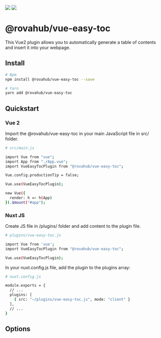 [![](https://img.shields.io/npm/v/%40rovahub%2Fvue-easy-toc/latest.svg?style=flat-square)](https://npmjs.com/package/%40rovahub%2Fvue-easy-toc)
[![](https://img.shields.io/npm/dt/%40rovahub%2Fvue-easy-toc.svg?style=flat-square)](https://npmjs.com/package/%40rovahub%2Fvue-easy-toc)


# @rovahub/vue-easy-toc

This Vue2 plugin allows you to automatically generate a table of contents and insert it into your webpage.

## Install
``` bash
# Npm
npm install @rovahub/vue-easy-toc --save

# Yarn
yarn add @rovahub/vue-easy-toc
```

## Quickstart

### Vue 2

Import the @rovahub/vue-easy-toc in your main JavaScript file in src/ folder.

```bash
# src/main.js

import Vue from "vue";
import App from "./App.vue";
import VueEasyTocPlugin from "@rovahub/vue-easy-toc";

Vue.config.productionTip = false;

Vue.use(VueEasyTocPlugin);

new Vue({
  render: h => h(App)
}).$mount("#app");

```

### Nuxt JS

Create JS file in /plugins/ folder and add content to the plugin file.
```bash
# plugins/vue-easy-toc.js

import Vue from 'vue';
import VueEasyTocPlugin from "@rovahub/vue-easy-toc";

Vue.use(VueEasyTocPlugin);
```

In your nuxt.config.js file, add the plugin to the plugins array:
```bash
# nuxt.config.js

module.exports = {
  // ...
  plugins: [
    { src: "~/plugins/vue-easy-toc.js", mode: "client" }
  ],
  // ...
}
```

## Options
